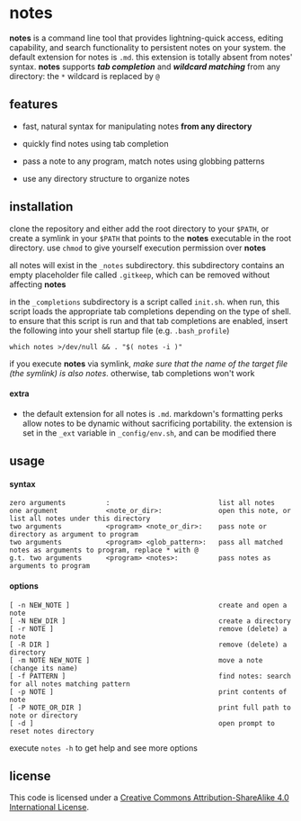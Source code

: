 notes
=====

**notes** is a command line tool that provides lightning-quick access, editing capability, and search functionality to persistent notes on your system. the default extension for notes is `.md`. this extension is totally absent from notes' syntax. **notes** supports **_tab completion_** and **_wildcard matching_** from any directory: the `*` wildcard is replaced by `@`


## features

* fast, natural syntax for manipulating notes **from any directory**

* quickly find notes using tab completion

* pass a note to any program, match notes using globbing patterns

* use any directory structure to organize notes



## installation

clone the repository and either add the root directory to your `$PATH`, or create a symlink in your `$PATH` that points to the **notes** executable in the root directory. use `chmod` to give yourself execution permission over **notes**

all notes will exist in the `_notes` subdirectory. this subdirectory contains an empty placeholder file called `.gitkeep`, which can be removed without affecting **notes**

in the `_completions` subdirectory is a script called `init.sh`. when run, this script loads the appropriate tab completions depending on the type of shell. to ensure that this script is run and that tab completions are enabled, insert the following into your shell startup file (e.g. `.bash_profile`)

`which notes >/dev/null && . "$( notes -i )"`

if you execute **notes** via symlink, *make sure that the name of the target file (the symlink) is also notes*. otherwise, tab completions won't work

#### extra

* the default extension for all notes is `.md`. markdown's formatting perks allow notes to be dynamic without sacrificing portability. the extension is set in the `_ext` variable in `_config/env.sh`, and can be modified there


## usage

#### syntax
```
zero arguments          :                           list all notes
one argument            <note_or_dir>:              open this note, or list all notes under this directory
two arguments           <program> <note_or_dir>:    pass note or directory as argument to program
two arguments           <program> <glob_pattern>:   pass all matched notes as arguments to program, replace * with @
g.t. two arguments      <program> <notes>:          pass notes as arguments to program
```

#### options
```
[ -n NEW_NOTE ]                                     create and open a note
[ -N NEW_DIR ]                                      create a directory
[ -r NOTE ]                                         remove (delete) a note
[ -R DIR ]                                          remove (delete) a directory
[ -m NOTE NEW_NOTE ]                                move a note (change its name)
[ -f PATTERN ]                                      find notes: search for all notes matching pattern
[ -p NOTE ]                                         print contents of note
[ -P NOTE_OR_DIR ]                                  print full path to note or directory
[ -d ]                                              open prompt to reset notes directory                                  
```

execute `notes -h` to get help and see more options


## license
This code is licensed under a [Creative Commons Attribution-ShareAlike 4.0 International License](http://creativecommons.org/licenses/by-sa/4.0/).
